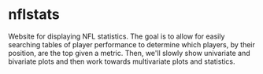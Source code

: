 # nflstats

Website for displaying NFL statistics. The goal is to allow for easily searching tables of player performance to determine which players, by their position, are the top given a metric. Then, we'll slowly show univariate and bivariate plots and then work towards multivariate plots and statistics. 